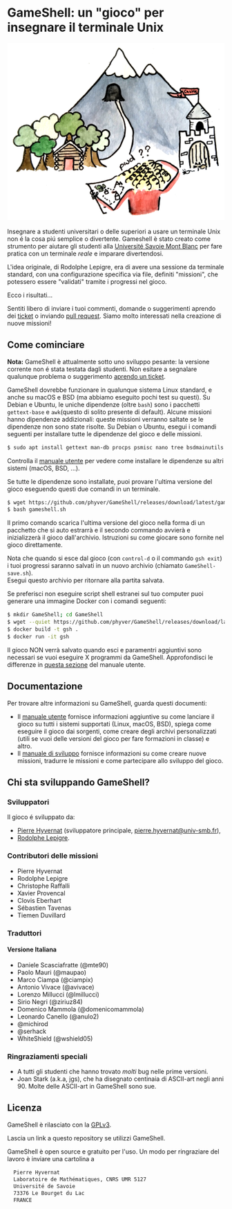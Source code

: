 GameShell: un "gioco" per insegnare il terminale Unix
===========================================

![Disegno ispirato dal gioco](art/illustration-small.png)

Insegnare a studenti universitari o delle superiori a usare un terminale Unix non é la cosa piú semplice o divertente. Gameshell è stato creato come strumento per aiutare gli studenti alla [Université Savoie Mont Blanc](https://univ-smb.fr) per fare pratica con un terminale *reale* e imparare divertendosi.

L'idea originale, di Rodolphe Lepigre, era di avere una sessione da terminale standard, con una configurazione specifica via file, definiti "missioni", che potessero essere "validati" tramite i progressi nel gioco.

Ecco i risultati...

Sentiti libero di inviare i tuoi commenti, domande o suggerimenti aprendo dei [ticket](https://github.com/phyver/GameShell/issues) o inviando [pull request](https://github.com/phyver/GameShell/pulls).
Siamo molto interessati nella creazione di nuove missioni!


Come cominciare
---------------

**Nota:** GameShell è attualmente sotto uno sviluppo pesante: la versione corrente non é stata testata dagli studenti. Non esitare a segnalare qualunque problema o suggerimento [aprendo un ticket](https://github.com/phyver/GameShell/issues/new).

GameShell dovrebbe funzionare in qualunque sistema Linux standard, e anche su macOS e BSD (ma abbiamo eseguito pochi test su questi). Su Debian e Ubuntu, le uniche dipendenze (oltre `bash`) sono i pacchetti `gettext-base` e `awk`(questo di solito presente di default). Alcune missioni hanno dipendenze addizionali: queste missioni verranno saltate se le dipendenze non sono state risolte.
Su Debian o Ubuntu, esegui i comandi seguenti per installare tutte le dipendenze del gioco e delle missioni.  
```sh
$ sudo apt install gettext man-db procps psmisc nano tree bsdmainutils x11-apps wget
```
Controlla il [manuale utente](doc/user_manual.md) per vedere come installare le dipendenze su altri sistemi (macOS, BSD, ...).

Se tutte le dipendenze sono installate, puoi provare l'ultima versione del gioco eseguendo questi due comandi in un terminale.  
```sh
$ wget https://github.com/phyver/GameShell/releases/download/latest/gameshell.sh
$ bash gameshell.sh
```
Il primo comando scarica l'ultima versione del gioco nella forma di un pacchetto che si auto estrarrà e il secondo commando avvierà e inizializzerà il gioco dall'archivio. Istruzioni su come giocare sono fornite nel gioco direttamente.

Nota che quando si esce dal gioco (con `control-d` o il commando `gsh exit`) i tuoi progressi saranno salvati in un nuovo archivio (chiamato `GameShell-save.sh`).  
Esegui questo archivio per ritornare alla partita salvata.


Se preferisci non eseguire script shell estranei sul tuo computer puoi generare una immagine Docker con i comandi seguenti: 
```sh
$ mkdir GameShell; cd GameShell
$ wget --quiet https://github.com/phyver/GameShell/releases/download/latest/Dockerfile
$ docker build -t gsh .
$ docker run -it gsh
```
Il gioco NON verrà salvato quando esci e paramentri aggiuntivi sono necessari se vuoi eseguire X programmi da GameShell.  Approfondisci le differenze in [questa sezione](./doc/deps.md#running-GameShell-from-a-docker-container) del manuale utente.


Documentazione
-------------

Per trovare altre informazioni su GameShell, guarda questi documenti:
- Il [manuale utente](doc/user_manual.md) fornisce informazioni aggiuntive su come lanciare il gioco su tutti i sistemi supportati (Linux, macOS, BSD), spiega come eseguire il gioco dai sorgenti, come creare degli archivi personalizzati (utili se vuoi delle versioni del gioco per fare formazioni in classe) e altro.
- Il [manuale di sviluppo](doc/dev_manual.md) fornisce informazioni su come creare nuove missioni, tradurre le missioni e come partecipare allo sviluppo del gioco. 


Chi sta sviluppando GameShell?
----------------------------

### Sviluppatori

Il gioco é sviluppato da:
* [Pierre Hyvernat](http://www.lama.univ-smb.fr/~hyvernat) (sviluppatore principale,
  [pierre.hyvernat@univ-smb.fr](mailto:pierre.hyvernat@univ-smb.fr)),
* [Rodolphe Lepigre](https://lepigre.fr).

### Contributori delle missioni

* Pierre Hyvernat
* Rodolphe Lepigre
* Christophe Raffalli
* Xavier Provencal
* Clovis Eberhart
* Sébastien Tavenas
* Tiemen Duvillard

### Traduttori

#### Versione Italiana

* Daniele Scasciafratte (@mte90)
* Paolo Mauri (@maupao)
* Marco Ciampa (@ciampix)
* Antonio Vivace (@avivace)
* Lorenzo Millucci (@lmillucci)
* Sirio Negri (@ziriuz84)
* Domenico Mammola (@domenicomammola)
* Leonardo Canello (@anulo2)
* @michirod
* @serhack
* WhiteShield (@wshield05)

### Ringraziamenti speciali

* A tutti gli studenti che hanno trovato *molti* bug nelle prime versioni.
* Joan Stark (a.k.a, jgs), che ha disegnato centinaia di ASCII-art negli anni 90. Molte delle ASCII-art in GameShell sono sue.


Licenza
-------

GameShell è rilasciato con la [GPLv3](https://www.gnu.org/licenses/gpl-3.0.en.html).

Lascia un link a questo repository se utilizzi GameShell.

GameShell è open source e gratuito per l'uso. Un modo per ringraziare del lavoro è 
inviare una cartolina a

```
  Pierre Hyvernat
  Laboratoire de Mathématiques, CNRS UMR 5127
  Université de Savoie
  73376 Le Bourget du Lac
  FRANCE
```

